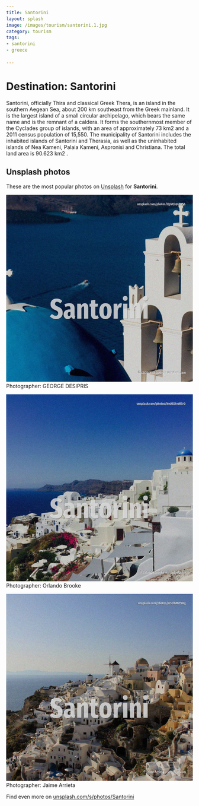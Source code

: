 ```yaml
---
title: Santorini
layout: splash
image: /images/tourism/santorini.1.jpg
category: tourism
tags:
- santorini
- greece

---
```

# Destination: Santorini

Santorini, officially Thira  and classical Greek Thera, is an island in the southern Aegean Sea,  about 200 km  southeast from the Greek mainland. It is the largest island of a small circular archipelago, which bears the same name and is the  remnant of a caldera. It forms the southernmost member of the Cyclades group of islands, with an area of approximately 73  km2  and a 2011 census population of 15,550. The municipality of Santorini includes the inhabited islands of Santorini and Therasia, as well as  the uninhabited islands of Nea Kameni, Palaia Kameni, Aspronisi and Christiana. The total land area is 90.623 km2 . 

 
## Unsplash photos
These are the most popular photos on [Unsplash](https://unsplash.com) for **Santorini**.
 
![Santorini](/images/tourism/santorini.1.jpg)
Photographer:  GEORGE DESIPRIS
 
![Santorini](/images/tourism/santorini.2.jpg)
Photographer:  Orlando Brooke
 
![Santorini](/images/tourism/santorini.3.jpg)
Photographer:  Jaime Arrieta
 
Find even more on [unsplash.com/s/photos/Santorini](https://unsplash.com/s/photos/Santorini)
 
